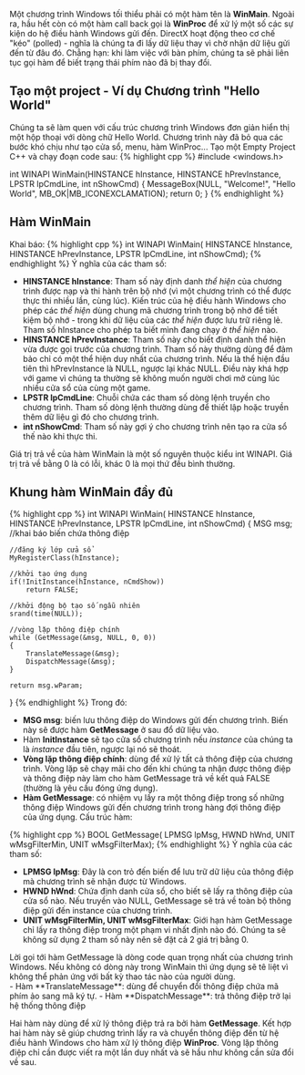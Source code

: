 
Một chương trình Windows tối thiểu phải có một hàm tên là **WinMain**. Ngoài ra, hầu hết còn có một hàm call back gọi là **WinProc** để xử lý một số các sự kiện do hệ điều hành Windows gửi đến. DirectX hoạt động theo cơ chế "kéo" (polled) - nghĩa là chúng ta đi lấy dữ liệu thay vì chờ nhận dữ liệu gửi đến từ đâu đó. Chẳng hạn: khi làm việc với bàn phím, chúng ta sẽ phải liên tục gọi hàm để biết trạng thái phím nào đã bị thay đổi.

## Tạo một project - Ví dụ Chương trình "Hello World"
Chúng ta sẽ làm quen với cấu trúc chương trình Windows đơn giản hiển thị một hộp thoại với dòng chữ Hello World. Chương trình này đã bỏ qua các bước khó chịu như tạo cửa sổ, menu, hàm WinProc...
Tạo một Empty Project C++ và chạy đoạn code sau:
{% highlight cpp %}
#include <windows.h>

int WINAPI WinMain(HINSTANCE hInstance, HINSTANCE hPrevInstance, LPSTR lpCmdLine, int nShowCmd)
{
	MessageBox(NULL, "Welcome!", "Hello World", 			MB_OK|MB_ICONEXCLAMATION);
    return 0;
}
{% endhighlight %}

## Hàm WinMain
Khai báo:
{% highlight cpp %}
int WINAPI WinMain(
	HINSTANCE hInstance, 
    HINSTANCE hPrevInstance, 
    LPSTR lpCmdLine, 
    int nShowCmd);
{% endhighlight %}
Ý nghĩa của các tham số:
- **HINSTANCE hInstance**: Tham số này định danh _thể hiện_ của chương trình được nạp và thi hành trên bộ nhớ (vì một chương trình có thể được thực thi nhiều lần, cùng lúc). Kiến trúc của hệ điều hành Windows cho phép các _thể hiện_ dùng chung mã chương trình trong bộ nhớ để tiết kiệm bộ nhớ - trong khi dữ liệu của các _thể hiện_ được lưu trữ riêng lẻ. Tham số hInstance cho phép ta biết mình đang chạy ở _thể hiện_ nào.
- **HINSTANCE hPrevInstance**: Tham số này cho biết định danh thể hiện vừa được gọi trước của chương trình. Tham số này thường dùng để đảm bảo chỉ có một thể hiện duy nhất của chương trình. Nếu là thể hiện đầu tiên thì hPrevInstance là NULL, ngược lại khác NULL. Điều này khá hợp với game vì chúng ta thường sẽ không muốn người chơi mở cùng lúc nhiều cửa sổ của cùng một game.
- **LPSTR lpCmdLine**: Chuỗi chứa các tham số dòng lệnh truyền cho chương trình. Tham số dòng lệnh thường dùng để thiết lập hoặc truyền thêm dữ liệu gì đó cho chương trình.
- **int nShowCmd**: Tham số này gợi ý cho chương trình nên tạo ra cửa sổ thế nào khi thực thi.

Giá trị trả về của hàm WinMain là một số nguyên thuộc kiểu int WINAPI. Giá trị trả về bằng 0 là có lỗi, khác 0 là mọi thứ đều bình thường.

## Khung hàm WinMain đầy đủ
{% highlight cpp %}
int WINAPI WinMain(
	HINSTANCE hInstance, 
    HINSTANCE hPrevInstance, 
    LPSTR lpCmdLine, 
    int nShowCmd)
{
	MSG msg; //khai báo biến chứa thông điệp
    
    //đăng ký lớp cửa sổ
    MyRegisterClass(hInstance);
    
    //khởi tạo ứng dụng
    if(!InitInstance(hInstance, nCmdShow))
    	return FALSE;
    
    //khởi động bộ tạo số ngẫu nhiên
    srand(time(NULL));
    
    //vòng lặp thông điệp chính
    while (GetMessage(&msg, NULL, 0, 0))
    {
    	TranslateMessage(&msg);
        DispatchMessage(&msg);
    }
    
    return msg.wParam;
}
{% endhighlight %}
Trong đó:
- **MSG msg**: biến lưu thông điệp do Windows gửi đến chương trình. Biến này sẽ được hàm **GetMessage** ở sau đổ dữ liệu vào.
- Hàm **InitInstance** sẽ tạo cửa sổ chương trình nếu _instance_ của chúng ta là _instance_ đầu tiên, ngược lại nó sẽ thoát.
- **Vòng lặp thông điệp chính**: dùng để xử lý tất cả thông điệp của chương trình. Vòng lặp sẽ chạy mãi cho đến khi chúng ta nhận được thông điệp và thông điệp này làm cho hàm GetMessage trả về kết quả FALSE (thường là yêu cầu đóng ứng dụng).
- **Hàm GetMessage**: có nhiệm vụ lấy ra một thông điệp trong số những thông điệp Windows gửi đến chương trình trong hàng đợi thông điệp của ứng dụng. Cấu trúc hàm:

{% highlight cpp %}
BOOL GetMessage(
	LPMSG lpMsg, 
    HWND hWnd, 
    UNIT wMsgFilterMin, 
    UNIT wMsgFilterMax);
{% endhighlight %}
Ý nghĩa của các tham số:
- **LPMSG lpMsg**: Đây là con trỏ đến biến để lưu trữ dữ liệu của thông điệp mà chương trình sẽ nhận được từ Windows.
- **HWND hWnd**: Chứa định danh cửa sổ, cho biết sẽ lấy ra thông điệp của cửa sổ nào. Nếu truyền vào NULL, GetMessage sẽ trả về toàn bộ thông điệp gửi đến instance của chương trình.
- **UNIT wMsgFilterMin, UNIT wMsgFilterMax**: Giới hạn hàm GetMessage chỉ lấy ra thông điệp trong một phạm vi nhất định nào đó. Chúng ta sẽ không sử dụng 2 tham số này nên sẽ đặt cả 2 giá trị bằng 0.

<div class="alert alert-info">
Lời gọi tới hàm GetMessage là dòng code quan trọng nhất của chương trình Windows. Nếu không có dòng này trong WinMain thì ứng dụng sẽ tê liệt vì không thể phản ứng với bất kỳ thao tác nào của người dùng.
</div>
- Hàm **TranslateMessage**: dùng để chuyển đổi thông điệp chứa mã phím ảo sang mã ký tự.
- Hàm **DispatchMessage**: trả thông điệp trở lại hệ thống thông điệp

Hai hàm này dùng để xử lý thông điệp trả ra bởi hàm **GetMessage**. Kết hợp hai hàm này sẽ giúp chương trình lấy ra và chuyển thông điệp đến từ hệ điều hành Windows cho hàm xử lý thông điệp **WinProc**.
Vòng lặp thông điệp chỉ cần được viết ra một lần duy nhất và sẽ hầu như không cần sửa đổi về sau.